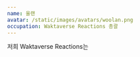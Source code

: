 ```yaml
---
name: 울랜
avatar: /static/images/avatars/woolan.png
occupation: Waktaverse Reactions 총괄
---
```


저희 Waktaverse Reactions는
